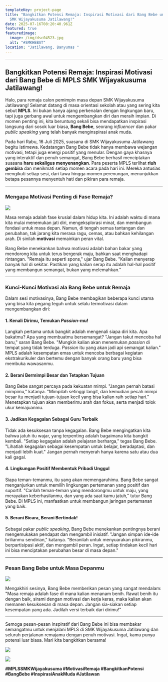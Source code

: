 ```yaml
---
templateKey: project-page
title: "Bangkitkan Potensi Remaja: Inspirasi Motivasi dari Bang Bebe untuk MPLS
  SMK Wijayakusuma Jatilawang!"
date: 2025-07-16T08:20:40.961Z
featured: true
featuredimage:
  image: /img/dsc04523.jpg
  alt: "#SMKHEBAT"
location: "Jatilawang, Banyumas "
---
```



- - -

## Bangkitkan Potensi Remaja: Inspirasi Motivasi dari Bang Bebe di MPLS SMK Wijayakusuma Jatilawang!

Halo, para remaja calon pemimpin masa depan SMK Wijayakusuma Jatilawang! Selamat datang di masa orientasi sekolah atau yang sering kita sebut **MPLS**. Ini bukan hanya ajang perkenalan dengan lingkungan baru, tapi juga gerbang awal untuk mengembangkan diri dan meraih impian. Di momen penting ini, kita beruntung sekali bisa mendapatkan inspirasi langsung dari sosok luar biasa, **Bang Bebe**, seorang *influencer* dan pakar *public speaking* yang telah banyak menginspirasi anak muda.

Pada hari Rabu, 16 Juli 2025, suasana di SMK Wijayakusuma Jatilawang begitu istimewa. Kedatangan Bang Bebe tidak hanya membawa wejangan motivasi, tetapi juga energi positif yang menular. Dengan gaya khasnya yang interaktif dan penuh semangat, Bang Bebe berhasil menciptakan suasana **haru sekaligus menyenangkan**. Para peserta MPLS terlihat **riuh gembira** dan menikmati setiap momen acara pada hari ini. Mereka antusias mengikuti setiap sesi, dari tawa hingga momen perenungan, menunjukkan betapa pesannya menyentuh hati dan pikiran para remaja.

- - -

### Mengapa Motivasi Penting di Fase Remaja?

![](/img/dsc04542.jpg)

Masa remaja adalah fase krusial dalam hidup kita. Ini adalah waktu di mana kita mulai menemukan jati diri, mengeksplorasi minat, dan membangun fondasi untuk masa depan. Namun, di tengah semua tantangan dan perubahan, tak jarang kita merasa ragu, cemas, atau bahkan kehilangan arah. Di sinilah **motivasi** memainkan peran vital.

Bang Bebe menekankan bahwa motivasi adalah bahan bakar yang mendorong kita untuk terus bergerak maju, bahkan saat menghadapi rintangan. "Remaja itu seperti spons," ujar Bang Bebe. "Kalian menyerap banyak hal di sekitar. Pastikan yang kalian serap itu adalah hal-hal positif yang membangun semangat, bukan yang melemahkan."

- - -

### Kunci-Kunci Motivasi ala Bang Bebe untuk Remaja

Dalam sesi motivasinya, Bang Bebe membagikan beberapa kunci utama yang bisa kita pegang teguh untuk selalu termotivasi dalam mengembangkan diri:

#### 1. Kenali Dirimu, Temukan *Passion*-mu!

Langkah pertama untuk bangkit adalah mengenali siapa diri kita. Apa bakatmu? Apa yang membuatmu bersemangat? "Jangan takut mencoba hal baru," saran Bang Bebe. "Mungkin kalian akan menemukan *passion* di tempat yang tidak terduga. *Passion* itu yang akan jadi api semangat kalian." MPLS adalah kesempatan emas untuk mencoba berbagai kegiatan ekstrakurikuler dan bertemu dengan banyak orang baru yang bisa membuka wawasanmu.

#### 2. Berani Bermimpi Besar dan Tetapkan Tujuan

Bang Bebe sangat percaya pada kekuatan mimpi. "Jangan pernah batasi mimpimu," katanya. "Mimpilah setinggi langit, dan kemudian pecah mimpi besar itu menjadi tujuan-tujuan kecil yang bisa kalian raih setiap hari." Menetapkan tujuan akan memberimu arah dan fokus, serta menjadi tolok ukur kemajuanmu.

#### 3. Jadikan Kegagalan Sebagai Guru Terbaik

Tidak ada kesuksesan tanpa kegagalan. Bang Bebe mengingatkan kita bahwa jatuh itu wajar, yang terpenting adalah bagaimana kita bangkit kembali. "Setiap kegagalan adalah pelajaran berharga," tegas Bang Bebe. "Lihatlah kegagalan sebagai kesempatan untuk belajar, beradaptasi, dan menjadi lebih kuat." Jangan pernah menyerah hanya karena satu atau dua kali gagal.

#### 4. Lingkungan Positif Membentuk Pribadi Unggul

Siapa teman-temanmu, itu yang akan memengaruhimu. Bang Bebe sangat menganjurkan untuk memilih lingkungan pertemanan yang positif dan suportif. "Carilah teman-teman yang mendorongmu untuk maju, yang merayakan keberhasilanmu, dan yang ada saat kamu jatuh," tutur Bang Bebe. Di MPLS ini, manfaatkan untuk membangun jaringan pertemanan yang baik.

#### 5. Berani Bicara, Berani Bertindak!

Sebagai pakar *public speaking*, Bang Bebe menekankan pentingnya berani mengemukakan pendapat dan mengambil inisiatif. "Jangan simpan ide-ide brilianmu sendirian," katanya. "Beranilah untuk menyuarakan pikiranmu, berpartisipasi aktif, dan mengambil peran. Ingat, setiap tindakan kecil hari ini bisa menciptakan perubahan besar di masa depan."

- - -

### Pesan Bang Bebe untuk Masa Depanmu

![](/img/dsc04532.jpg)

Mengakhiri sesinya, Bang Bebe memberikan pesan yang sangat mendalam: "Masa remaja adalah fase di mana kalian menanam benih. Rawat benih itu dengan baik, sirami dengan motivasi dan kerja keras, maka kalian akan memanen kesuksesan di masa depan. Jangan sia-siakan setiap kesempatan yang ada. Jadilah versi terbaik dari dirimu!"

- - -

Semoga pesan-pesan inspiratif dari Bang Bebe ini bisa membakar semangatmu untuk menjalani MPLS di SMK Wijayakusuma Jatilawang dan seluruh perjalanan remajamu dengan penuh motivasi. Ingat, kamu punya potensi luar biasa. Mari kita bangkitkan bersama!

![](/img/dsc04527.jpg)



![](/img/dsc04529.jpg)

**\#MPLSSMKWijayakusuma #MotivasiRemaja #BangkitkanPotensi #BangBebe #InspirasiAnakMuda #Jatilawan**